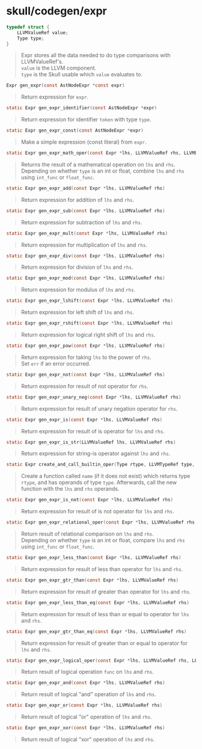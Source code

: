 # skull/codegen/expr

```c
typedef struct {
	LLVMValueRef value;
	Type type;
}
```

> Expr stores all the data needed to do type comparisons with LLVMValueRef's.
> \
> `value` is the LLVM component.
> \
> `type` is the Skull usable which `value` evaluates to.

```c
Expr gen_expr(const AstNodeExpr *const expr)
```

> Return expression for `expr`.

```c
static Expr gen_expr_identifier(const AstNodeExpr *expr)
```

> Return expression for identifier `token` with type `type`.

```c
static Expr gen_expr_const(const AstNodeExpr *expr)
```

> Make a simple expression (const literal) from `expr`.

```c
static Expr gen_expr_math_oper(const Expr *lhs, LLVMValueRef rhs, LLVMBuildX int_func, LLVMBuildX float_func)
```

> Returns the result of a mathematical operation on `lhs` and `rhs`.
> \
> Depending on whether `type` is an int or float, combine `lhs` and `rhs`
> using `int_func` or `float_func`.

```c
static Expr gen_expr_add(const Expr *lhs, LLVMValueRef rhs)
```

> Return expression for addition of `lhs` and `rhs`.

```c
static Expr gen_expr_sub(const Expr *lhs, LLVMValueRef rhs)
```

> Return expression for subtraction of `lhs` and `rhs`.

```c
static Expr gen_expr_mult(const Expr *lhs, LLVMValueRef rhs)
```

> Return expression for multiplication of `lhs` and `rhs`.

```c
static Expr gen_expr_div(const Expr *lhs, LLVMValueRef rhs)
```

> Return expression for division of `lhs` and `rhs`.

```c
static Expr gen_expr_mod(const Expr *lhs, LLVMValueRef rhs)
```

> Return expression for modulus of `lhs` and `rhs`.

```c
static Expr gen_expr_lshift(const Expr *lhs, LLVMValueRef rhs)
```

> Return expression for left shift of `lhs` and `rhs`.

```c
static Expr gen_expr_rshift(const Expr *lhs, LLVMValueRef rhs)
```

> Return expression for logical right shift of `lhs` and `rhs`.

```c
static Expr gen_expr_pow(const Expr *lhs, LLVMValueRef rhs)
```

> Return expression for taking `lhs` to the power of `rhs`.
> \
> Set `err` if an error occurred.

```c
static Expr gen_expr_not(const Expr *lhs, LLVMValueRef rhs)
```

> Return expression for result of not operator for `rhs`.

```c
static Expr gen_expr_unary_neg(const Expr *lhs, LLVMValueRef rhs)
```

> Return expression for result of unary negation operator for `rhs`.

```c
static Expr gen_expr_is(const Expr *lhs, LLVMValueRef rhs)
```

> Return expression for result of is operator for `lhs` and `rhs`.

```c
static Expr gen_expr_is_str(LLVMValueRef lhs, LLVMValueRef rhs)
```

> Return expression for string-is operator against `lhs` and `rhs`.

```c
static Expr create_and_call_builtin_oper(Type rtype, LLVMTypeRef type, const char *name, LLVMValueRef lhs, LLVMValueRef rhs)
```

> Create a function called `name` (if it does not exist) which returns type
> `rtype`, and has operands of type `type`. Afterwards, call the new function
> with the `lhs` and `rhs` operands.

```c
static Expr gen_expr_is_not(const Expr *lhs, LLVMValueRef rhs)
```

> Return expression for result of is not operator for `lhs` and `rhs`.

```c
static Expr gen_expr_relational_oper(const Expr *lhs, LLVMValueRef rhs, LLVMIntPredicate int_pred, LLVMRealPredicate float_pred)
```

> Return result of relational comparison on `lhs` and `rhs`.
> \
> Depending on whether `type` is an int or float, compare `lhs` and `rhs` using
> `int_func` or `float_func`.

```c
static Expr gen_expr_less_than(const Expr *lhs, LLVMValueRef rhs)
```

> Return expression for result of less than operator for `lhs` and `rhs`.

```c
static Expr gen_expr_gtr_than(const Expr *lhs, LLVMValueRef rhs)
```

> Return expression for result of greater than operator for `lhs` and `rhs`.

```c
static Expr gen_expr_less_than_eq(const Expr *lhs, LLVMValueRef rhs)
```

> Return expression for result of less than or equal to operator for `lhs` and
> `rhs`.

```c
static Expr gen_expr_gtr_than_eq(const Expr *lhs, LLVMValueRef rhs)
```

> Return expression for result of greater than or equal to operator for `lhs`
> and `rhs`.

```c
static Expr gen_expr_logical_oper(const Expr *lhs, LLVMValueRef rhs, LLVMBuildX func)
```

> Return result of logical operation `func` on `lhs` and `rhs`.

```c
static Expr gen_expr_and(const Expr *lhs, LLVMValueRef rhs)
```

> Return result of logical "and" operation of `lhs` and `rhs`.

```c
static Expr gen_expr_or(const Expr *lhs, LLVMValueRef rhs)
```

> Return result of logical "or" operation of `lhs` and `rhs`.

```c
static Expr gen_expr_xor(const Expr *lhs, LLVMValueRef rhs)
```

> Return result of logical "xor" operation of `lhs` and `rhs`.

